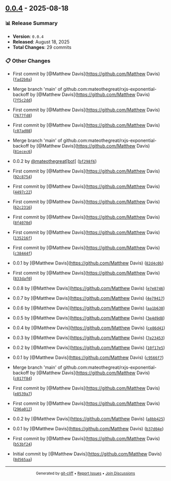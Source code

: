 ## [0.0.4](https://github.com/mateothegreat/ts-kit/releases/tag/0.0.4) - 2025-08-18

### 📊 Release Summary
- **Version**: `0.0.4`
- **Released**: August 18, 2025
- **Total Changes**: 29 commits

### 📋 Other Changes

- First commit by [@Matthew Davis](https://github.com/Matthew Davis) ([`fad2b0a`](https://github.com/mateothegreat/ts-kit/commit/fad2b0af38994ba874747bf44cc566e736c1c022))

- Merge branch 'main' of github.com:mateothegreat/rxjs-exponential-backoff by [@Matthew Davis](https://github.com/Matthew Davis) ([`7f5c2dd`](https://github.com/mateothegreat/ts-kit/commit/7f5c2ddf024bd15f72378cc4dd46662471d36e0c))

- First commit by [@Matthew Davis](https://github.com/Matthew Davis) ([`7677fd8`](https://github.com/mateothegreat/ts-kit/commit/7677fd8edec69d65f89d58303bb0c27e9cfa6387))

- First commit by [@Matthew Davis](https://github.com/Matthew Davis) ([`c07ad08`](https://github.com/mateothegreat/ts-kit/commit/c07ad086b084b2c5971f382e535d6885d1b0d027))

- Merge branch 'main' of github.com:mateothegreat/rxjs-exponential-backoff by [@Matthew Davis](https://github.com/Matthew Davis) ([`81ecec6`](https://github.com/mateothegreat/ts-kit/commit/81ecec6ec023c9ac175f6a86a52813b315fcbf63))

- 0.0.2 by [@mateothegreat[bot]](https://github.com/mateothegreat[bot]) ([`bf298f6`](https://github.com/mateothegreat/ts-kit/commit/bf298f6439b35d7343d4748f2ff7ba6fc6ac853b))

- First commit by [@Matthew Davis](https://github.com/Matthew Davis) ([`92c8754`](https://github.com/mateothegreat/ts-kit/commit/92c8754a7a9f6c0c9db4629c848362c653072f5c))

- First commit by [@Matthew Davis](https://github.com/Matthew Davis) ([`4497c22`](https://github.com/mateothegreat/ts-kit/commit/4497c22580de268cacd7f53bd4bf3d3b03cb5d1f))

- First commit by [@Matthew Davis](https://github.com/Matthew Davis) ([`62c2316`](https://github.com/mateothegreat/ts-kit/commit/62c2316187ff6b9f9230486d68f499b6cb837b96))

- First commit by [@Matthew Davis](https://github.com/Matthew Davis) ([`8f4070d`](https://github.com/mateothegreat/ts-kit/commit/8f4070d29d57ff847f234fac75975b939361eed8))

- First commit by [@Matthew Davis](https://github.com/Matthew Davis) ([`135216f`](https://github.com/mateothegreat/ts-kit/commit/135216fd236785562436801bf1c887a4dc30c054))

- First commit by [@Matthew Davis](https://github.com/Matthew Davis) ([`c38444f`](https://github.com/mateothegreat/ts-kit/commit/c38444fac4023d33a72a4fac561f26c2e602ed1d))

- 0.0.1 by [@Matthew Davis](https://github.com/Matthew Davis) ([`82d4c0b`](https://github.com/mateothegreat/ts-kit/commit/82d4c0b1c44b71a8aa9c28b6d246895b0fb56ed8))

- First commit by [@Matthew Davis](https://github.com/Matthew Davis) ([`833daf0`](https://github.com/mateothegreat/ts-kit/commit/833daf0ab9f1dcd2ab92895b190a9c10cab8593e))

- 0.0.8 by [@Matthew Davis](https://github.com/Matthew Davis) ([`e7e8746`](https://github.com/mateothegreat/ts-kit/commit/e7e874629b660097a34fc4d1aba7067a4814badd))

- 0.0.7 by [@Matthew Davis](https://github.com/Matthew Davis) ([`4e79417`](https://github.com/mateothegreat/ts-kit/commit/4e79417396f87bb1965948fcc2cfbfae83b37508))

- 0.0.6 by [@Matthew Davis](https://github.com/Matthew Davis) ([`aa1b630`](https://github.com/mateothegreat/ts-kit/commit/aa1b630c141c3535a810faa13965f16021842daa))

- 0.0.5 by [@Matthew Davis](https://github.com/Matthew Davis) ([`3e4d9d8`](https://github.com/mateothegreat/ts-kit/commit/3e4d9d8fdd7d6f92e130b8bbf8f676d89aef49e0))

- 0.0.4 by [@Matthew Davis](https://github.com/Matthew Davis) ([`ce86d41`](https://github.com/mateothegreat/ts-kit/commit/ce86d41c692ba04026c81270fc583410dfcaf54b))

- 0.0.3 by [@Matthew Davis](https://github.com/Matthew Davis) ([`7e23453`](https://github.com/mateothegreat/ts-kit/commit/7e2345351d21dc647a2d1a3824275a06bcafc5d2))

- 0.0.2 by [@Matthew Davis](https://github.com/Matthew Davis) ([`10f17e5`](https://github.com/mateothegreat/ts-kit/commit/10f17e57613b75d8bd056218db2c38aede289929))

- 0.0.1 by [@Matthew Davis](https://github.com/Matthew Davis) ([`c9566f7`](https://github.com/mateothegreat/ts-kit/commit/c9566f73e5b250bd1593111aa751a5254b466c08))

- Merge branch 'main' of github.com:mateothegreat/rxjs-exponential-backoff by [@Matthew Davis](https://github.com/Matthew Davis) ([`c017f84`](https://github.com/mateothegreat/ts-kit/commit/c017f844207b53ac78453f412eb12268824a88da))

- First commit by [@Matthew Davis](https://github.com/Matthew Davis) ([`e8539a7`](https://github.com/mateothegreat/ts-kit/commit/e8539a73a53d41d53f45a32a16fb3196f718a0f9))

- First commit by [@Matthew Davis](https://github.com/Matthew Davis) ([`296a012`](https://github.com/mateothegreat/ts-kit/commit/296a01202e445922eacbd0ff7f1c14ae301a4c99))

- 0.0.2 by [@Matthew Davis](https://github.com/Matthew Davis) ([`a8bb425`](https://github.com/mateothegreat/ts-kit/commit/a8bb4255dd9de021418d51fc9d6e8a71c376f777))

- 0.0.1 by [@Matthew Davis](https://github.com/Matthew Davis) ([`b37d04e`](https://github.com/mateothegreat/ts-kit/commit/b37d04eabd801626d6e457e75f07dfde19eb7f71))

- First commit by [@Matthew Davis](https://github.com/Matthew Davis) ([`b53bf24`](https://github.com/mateothegreat/ts-kit/commit/b53bf2401442b0cbb4f198a11337efa96dfa9179))

- Initial commit by [@Matthew Davis](https://github.com/Matthew Davis) ([`8d565aa`](https://github.com/mateothegreat/ts-kit/commit/8d565aad33fd88268005d2722fadd091e2c35f35))

---

<div align="center">
<sub>
Generated by <a href="https://git-cliff.org">git-cliff</a> •
<a href="https://github.com/mateothegreat/ts-kit/issues">Report Issues</a> •
<a href="https://github.com/mateothegreat/ts-kit/discussions">Join Discussions</a>
</sub>
</div>
